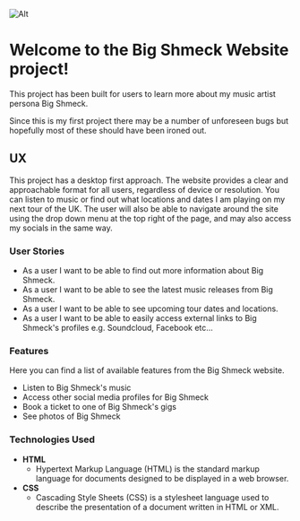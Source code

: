 ![Alt](../Assets/Images/gem.png "Big Shmeck")

# Welcome to the Big Shmeck Website project! #

This project has been built for users to learn more about my music artist persona Big Shmeck.

Since this is my first project there may be a number of unforeseen bugs but hopefully most of these should have been ironed out.

## UX #

This project has a desktop first approach. The website provides a clear and approachable format for all users, regardless of device or resolution. You can listen to music or find out what locations and dates I am playing on my next tour of the UK. The user will also be able to navigate around the site using the drop down menu at the top right of the page, and may also access my socials in the same way.

### User Stories #

* As a user I want to be able to find out more information about Big Shmeck.
* As a user I want to be able to see the latest music releases from Big Shmeck.
* As a user I want to be able to see upcoming tour dates and locations.
* As a user I want to be able to easily access external links to Big Shmeck's profiles e.g. Soundcloud, Facebook etc...

### Features #

Here you can find a list of available features from the Big Shmeck website.

* Listen to Big Shmeck's music
* Access other social media profiles for Big Shmeck
* Book a ticket to one of Big Shmeck's gigs
* See photos of Big Shmeck

### Technologies Used #

-  **HTML**
    - Hypertext Markup Language (HTML) is the standard markup language for documents designed to be displayed in a web browser.
- **CSS**
    - Cascading Style Sheets (CSS) is a stylesheet language used to describe the presentation of a document written in HTML or XML.